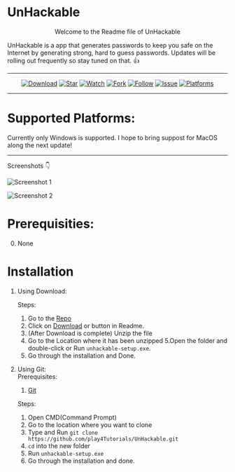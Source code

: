 # UnHackable

<p align="center"> Welcome to the Readme file of UnHackable </p>

UnHackable is a app that generates passwords to keep you safe on the Internet by generating strong, hard to guess passwords.
Updates will be rolling out frequently so stay tuned on that. :+1:
***
<p align="center">
<a href="https://github.com/play4Tutorials/UnHackable/archive/master.zip"><img src="https://img.shields.io/badge/UnHackable-Download-blue" alt="Download"></a>
<a href="https://github.com/play4Tutorials/UnHackable"><img src="https://img.shields.io/badge/UnHackable-Star-blueviolet" alt="Star"></a>
<a href="https://github.com/play4Tutorials/UnHackable/subscription"><img src="https://img.shields.io/badge/UnHackable-Watch-critical" alt="Watch"></a>
<a href="https://github.com/play4Tutorials/UnHackable/fork"><img src="https://img.shields.io/badge/UnHackable-Fork-red" alt="Fork"></a>
<a href="https://github.com/play4Tutorials"><img src="https://img.shields.io/badge/UnHackable-Follow-important" alt="Follow"></a>
<a href="https://github.com/play4Tutorials/UnHackable/issues"><img src="https://img.shields.io/badge/UnHackable-Issue-critical" alt="Issue"></a>
<a href="https://www.microsoft.com/en-in/windows"><img src="https://img.shields.io/badge/Platforms-Windows-blue" alt="Platforms"></a>
</p>

***
# Supported Platforms:

Currently only Windows is supported. I hope to bring suppost for MacOS along the next update!
***
Screenshots :point_down:

![Screenshot 1](https://cdn.discordapp.com/attachments/765166281334325300/783655534682177576/Screenshot-1.png)

![Screenshot 2](https://cdn.discordapp.com/attachments/765166281334325300/783655539082133554/Screenshot-2.png)

# Prerequisities:
0. None

# Installation

1. Using Download:
   
   Steps:
   1. Go to the <a href="https://github.com/play4Tutorials/UnHackable">Repo</a>
   2. Click on <a href="https://github.com/play4Tutorials/UnHackable/archive/master.zip">Download</a> or button in Readme.
   3. (After Download is complete) Unzip the file
   4. Go to the Location where it has been unzipped
   5.Open the folder and double-click or Run `unhackable-setup.exe`.
   6. Go through the installation and Done.
   
2. Using Git:<br/>
   Prerequisites:
   1. <a href="https://git-scm.com/downloads">Git</a>
   
   Steps:
   1. Open CMD(Command Prompt)
   2. Go to the location where you want to clone
   3. Type and Run `git clone https://github.com/play4Tutorials/UnHackable.git`
   4. `cd` into the new folder
   5. Run `unhackable-setup.exe`
   6. Go through the installation and done.
